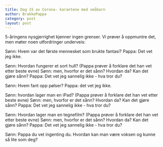 ```yaml
---
title: Dag 15 av Corona- karantene med småbarn
author: BrakkePappa
category: post
layout: post
---
```


5-åringens nysgjerrighet kjenner ingen grenser. Vi prøver å oppmuntre det, men møter noen utfordringer underveis: 

Sønn: Hvem var det første mennesket som brukte fantasi? 
Pappa: Det vet jeg ikke. 

Sønn: Hvordan fungerer et sort hull? 
(Pappa prøver å forklare det han vet etter beste evne)
Sønn: men, hvorfor er det sånn? Hvordan da? Kan det gjøre sånn? 
Pappa: Det vet jeg sannelig ikke - hva tror du? 

Sønn: Hvem fant opp pølser? 
Pappa: det vet jeg ikke.

Sønn: hvordan lager man en iPad? 
(Pappa prøver å forklare det han vet etter beste evne)
Sønn: men, hvorfor er det sånn? Hvordan da? Kan det gjøre sånn? 
Pappa: Det vet jeg sannelig ikke - hva tror du? 

Sønn: Hvordan lager man en tegnefilm? 
(Pappa prøver å forklare det han vet etter beste evne)
Sønn: men, hvorfor er det sånn? Hvordan da? Kan det gjøre sånn? 
Pappa: Det vet jeg sannelig ikke - hva tror du? 

Sønn: Pappa du vet ingenting du. Hvordan kan man være voksen og kunne så lite som deg? 
